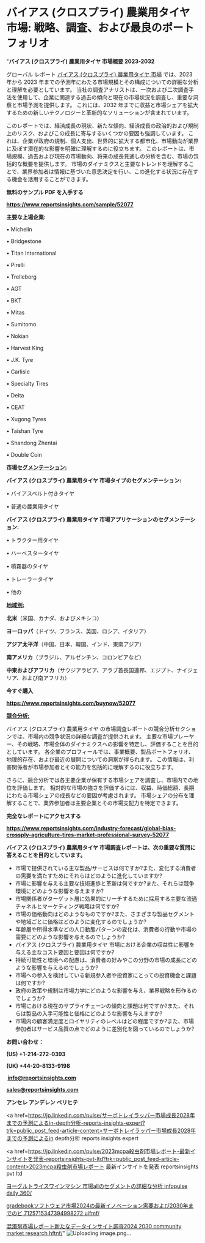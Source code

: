# バイアス (クロスプライ) 農業用タイヤ 市場: 戦略、調査、および最良のポートフォリオ

"<strong>バイアス (クロスプライ) 農業用タイヤ 市場概要 2023-2032</strong>

グローバル レポート <a href=https://www.reportsinsights.com/sample/52077>バイアス (クロスプライ) 農業用タイヤ 市場</a> では、2023 年から 2023 年までの予測年にわたる市場規模とその構成についての詳細な分析と理解を必要としています。 当社の調査アナリストは、一次および二次調査手法を使用して、企業に関連する過去の傾向と現在の市場状況を調査し、重要な洞察と市場予測を提供します。 これには、2032 年までに収益と市場シェアを拡大​​するための新しいテクノロジーと革新的なソリューションが含まれています。

このレポートでは、経済成長の現状、新たな傾向、経済成長の政治的および規制上のリスク、およびこの成長に寄与するいくつかの要因も強調しています。 これは、企業が政府の規制、個人支出、世界的に拡大する都市化、市場動向が業界に及ぼす潜在的な影響を明確に理解するのに役立ちます。 このレポートは、市場規模、過去および現在の市場動向、将来の成長見通しの分析を含む、市場の包括的な概要を提供します。 市場のダイナミクスと主要なトレンドを理解することで、業界参加者は情報に基づいた意思決定を行い、この進化する状況に存在する機会を活用することができます。

<strong><b>無料のサンプル PDF を入手する</b></strong>

<a href=https://www.reportsinsights.com/sample/52077><strong><u>https://www.reportsinsights.com/sample/52077</u></strong></a>

<strong>主要な上場企業:</strong>

• Michelin

• Bridgestone

• Titan International

• Pirelli

• Trelleborg

• AGT

• BKT

• Mitas

• Sumitomo

• Nokian

• Harvest King

• J.K. Tyre

• Carlisle

• Specialty Tires

• Delta

• CEAT

• Xugong Tyres

• Taishan Tyre

• Shandong Zhentai

• Double Coin

<strong><u>市場セグメンテーション</u></strong><strong><u>:</u></strong>

<strong>バイアス (クロスプライ) 農業用タイヤ 市場タイプのセグメンテーション:</strong>

• バイアスベルト付きタイヤ

• 普通の農業用タイヤ

<strong>バイアス (クロスプライ) 農業用タイヤ 市場アプリケーションのセグメンテーション:</strong>

• トラクター用タイヤ

• ハーベスタータイヤ

• 噴霧器のタイヤ

• トレーラータイヤ

• 他の

<strong><u>地域別</u></strong><strong><u>:</u></strong>

<strong>北米</strong>（米国、カナダ、およびメキシコ）

<strong>ヨーロッパ</strong>（ドイツ、フランス、英国、ロシア、イタリア）

<strong>アジア太平洋</strong>（中国、日本、韓国、インド、東南アジア）

<strong>南アメリカ</strong>（ブラジル、アルゼンチン、コロンビアなど）

<strong>中東およびアフリカ</strong>（サウジアラビア、アラブ首長国連邦、エジプト、ナイジェリア、および南アフリカ）

<strong>今すぐ購入</strong>

<a href=https://www.reportsinsights.com/buynow/52077><strong><u>https://www.reportsinsights.com/buynow/52077</u></strong></a>

<strong><u>競合分析:</u></strong>

バイアス (クロスプライ) 農業用タイヤ の市場調査レポートの競合分析セクションでは、市場内の競争状況の詳細な調査が提供されます。 主要な市場プレーヤー、その戦略、市場全体のダイナミクスへの影響を特定し、評価することを目的としています。 各企業のプロフィールでは、事業概要、製品ポートフォリオ、地理的存在、および最近の展開についての洞察が得られます。 この情報は、利害関係者が市場参加者とその能力を包括的に理解するのに役立ちます。

さらに、競合分析では各主要企業が保有する市場シェアを調査し、市場内での地位を評価します。 相対的な市場の強さを評価するには、収益、時価総額、長期にわたる市場シェアの成長などの要因が考慮されます。 市場シェアの分布を理解することで、業界参加者は主要企業とその市場支配力を特定できます。

<strong>完全なレポートにアクセスする</strong>

<a href=https://www.reportsinsights.com/industry-forecast/global-bias-crossply-agriculture-tires-market-professional-survey-52077><strong><u><b>https://www.reportsinsights.com/industry-forecast/global-bias-crossply-agriculture-tires-market-professional-survey-52077</b></u></strong></a>

<strong><b>バイアス (クロスプライ) 農業用タイヤ 市場調査レポートは、次の重要な質問に答えることを目的としています。</b></strong>
<ul>
  <li>市場で提供されている主な製品/サービスは何ですか?また、変化する消費者の需要を満たすためにそれらはどのように進化していますか?</li>
  <li>市場に影響を与える主要な技術進歩と革新は何ですか?また、それらは競争環境にどのような影響を与えますか?</li>
  <li>市場関係者がターゲット層に効果的にリーチするために採用する主要な流通チャネルとマーケティング戦略は何ですか?</li>
  <li>市場の価格動向はどのようなものですか?また、さまざまな製品セグメントや地域ごとに価格はどのように変化するのでしょうか?</li>
  <li>年齢層や所得水準などの人口動態パターンの変化は、消費者の行動や市場の需要にどのような影響を与えるのでしょうか?</li>
  <li>バイアス (クロスプライ) 農業用タイヤ 市場における企業の収益性に影響を与える主なコスト要因と要因は何ですか?</li>
  <li>持続可能性と環境への配慮は、消費者の好みやこの分野の市場の成長にどのような影響を与えるのでしょうか?</li>
  <li>市場への参入を検討している新規参入者や投資家にとっての投資機会と課題は何ですか?</li>
  <li>政府の政策や規制は市場力学にどのような影響を与え、業界戦略を形作るのでしょうか?</li>
  <li>市場における現在のサプライチェーンの傾向と課題は何ですか?また、それらは製品の入手可能性と価格にどのような影響を与えますか?</li>
  <li>市場内の顧客満足度とロイヤリティのレベルはどの程度ですか?また、市場参加者はサービス品質の点でどのように差別化を図っているのでしょうか?</li>
</ul>
<strong>お問い合わせ：</strong>

<strong>(US) +1-214-272-0393</strong>

<strong>(UK) +44-20-8133-9198</strong>

<strong> </strong><a href=info@reportsinsights.com><strong><u>info@reportsinsights.com</u></strong></a>

<a href=sales@reportsinsights.com><strong><u>sales@reportsinsights.com</u></strong></a>

<strong>アンセレ アンデレン ベリヒテ</strong>

<a href=https://jp.linkedin.com/pulse/サーボトレイラッパー市場成長2028年までの予測によるin-depth分析-reports-insights-expert?trk=public_post_feed-article-content>サーボトレイラッパー市場成長2028年までの予測によるin depth分析 reports insights expert</a>

<a href=https://jp.linkedin.com/pulse/2023mcpa殺虫剤市場レポート-最新インサイトを発表-reportsinsights-pvt-ltd?trk=public_post_feed-article-content>2023mcpa殺虫剤市場レポート 最新インサイトを発表 reportsinsights pvt ltd</a>

<a href=https://www.linkedin.com/pulse/ヨーグルトライスワインマシン-市場allのセグメントの詳細な分析-infopulse-daily-360/>ヨーグルトライスワインマシン 市場allのセグメントの詳細な分析 infopulse daily 360/</a>

<a href=https://www.linkedin.com/pulse/gradebookソフトウェア市場2024の最新イノベーション需要および2030年までのビ-7125715347394998272-uifmf/>gradebookソフトウェア市場2024の最新イノベーション需要および2030年までのビ 7125715347394998272 uifmf/</a>

<a href=https://www.linkedin.com/pulse/混濁剤市場レポート新たなデータインサイト調査2024-2030-community-market-research-hftnf/>混濁剤市場レポート新たなデータインサイト調査2024 2030 community market research hftnf/</a>"
![Uploading image.png…]()
